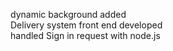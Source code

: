 dynamic background added
<br>
Delivery system front end developed
<br>
handled Sign in request with node.js
